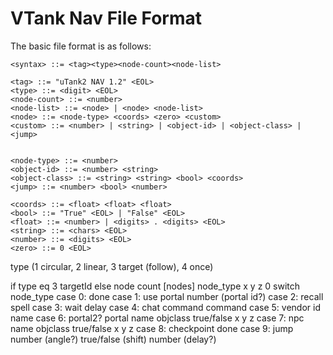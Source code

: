 # VTank Nav File Format

The basic file format is as follows:

```
<syntax> ::= <tag><type><node-count><node-list>

<tag> ::= "uTank2 NAV 1.2" <EOL>
<type> ::= <digit> <EOL>
<node-count> ::= <number>
<node-list> ::= <node> | <node> <node-list>
<node> ::= <node-type> <coords> <zero> <custom>
<custom> ::= <number> | <string> | <object-id> | <object-class> | <jump>


<node-type> ::= <number>
<object-id> ::= <number> <string>
<object-class> ::= <string> <string> <bool> <coords>
<jump> ::= <number> <bool> <number>

<coords> ::= <float> <float> <float>
<bool> ::= "True" <EOL> | "False" <EOL>
<float> ::= <number> | <digits> . <digits> <EOL>
<string> ::= <chars> <EOL>
<number> ::= <digits> <EOL>
<zero> ::= 0 <EOL>
```

type (1 circular, 2 linear, 3 target (follow), 4 once)

if type eq 3
  targetId
else
node count
[nodes]
node_type
x
y
z
0
switch node_type
case 0:
  done
case 1: use portal
  number (portal id?)
case 2: recall
  spell
case 3: wait
  delay
case 4: chat command
  command
case 5: vendor
  id
  name
case 6: portal2?
  portal name
  objclass
    true/false
    x
    y
    z
case 7: npc
  name
  objclass
    true/false
    x
    y
    z
case 8: checkpoint
  done
case 9: jump
  number (angle?)
  true/false (shift)
  number (delay?)
